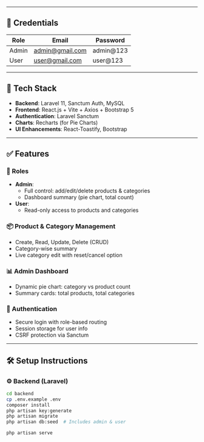 
---

## 🔐 Credentials

| Role  | Email             | Password    |
|-------|------------------|-------------|
| Admin | admin@gmail.com  | admin@123   |
| User  | user@gmail.com   | user@123    |

---

## 🧰 Tech Stack

- **Backend**: Laravel 11, Sanctum Auth, MySQL
- **Frontend**: React.js + Vite + Axios + Bootstrap 5
- **Authentication**: Laravel Sanctum
- **Charts**: Recharts (for Pie Charts)
- **UI Enhancements**: React-Toastify, Bootstrap

---

## ✅ Features

### 👤 Roles
- **Admin**:
  - Full control: add/edit/delete products & categories
  - Dashboard summary (pie chart, total count)
- **User**:
  - Read-only access to products and categories

### 📦 Product & Category Management
- Create, Read, Update, Delete (CRUD)
- Category-wise summary
- Live category edit with reset/cancel option

### 📊 Admin Dashboard
- Dynamic pie chart: category vs product count
- Summary cards: total products, total categories

### 🔐 Authentication
- Secure login with role-based routing
- Session storage for user info
- CSRF protection via Sanctum

---

## 🛠️ Setup Instructions

### ⚙️ Backend (Laravel)
```bash
cd backend
cp .env.example .env
composer install
php artisan key:generate
php artisan migrate
php artisan db:seed  # Includes admin & user

php artisan serve
